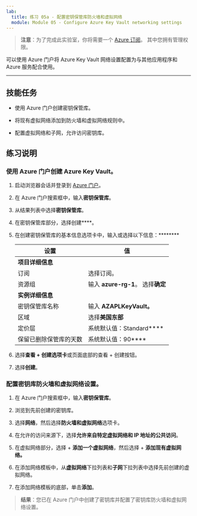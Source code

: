 ```yaml
---
lab:
  title: 练习 05a - 配置密钥保管库防火墙和虚拟网络
  module: Module 05 - Configure Azure Key Vault networking settings
---
```



>**注意**：为了完成此实验室，你将需要一个 [Azure 订阅](https://azure.microsoft.com/en-us/free/?azure-portal=true)。 其中您拥有管理权限。 


可以使用 Azure 门户将 Azure Key Vault 网络设置配置为与其他应用程序和 Azure 服务配合使用。 

---

## 技能任务

- 使用 Azure 门户创建密钥保管库。

- 将现有虚拟网络添加到防火墙和虚拟网络规则中。

- 配置虚拟网络和子网，允许访问密钥库。

## 练习说明 

### 使用 Azure 门户创建 Azure Key Vault。

1. 启动浏览器会话并登录到 [Azure 门户](https://portal.azure.com/)。
   
2. 在 Azure 门户搜索框中，输入**密钥保管库**。

3. 从结果列表中选择**密钥保管库**。

4. 在密钥保管库部分，选择创建****。

5. 在创建密钥保管库的基本信息选项卡中，输入或选择以下信息：********
   
   |设置|值|
   |---|---|
   |**项目详细信息**|
   |订阅|选择订阅。|
   |资源组|输入 **azure-rg-1**。 选择**确定**|
   |**实例详细信息**|
   |密钥保管库名称|输入 **AZAPLKeyVault。**|
   |区域|选择**美国东部**|
   |定价层|系统默认值：Standard****|
   |保留已删除保管库的天数|系统默认值：90****|

7. 选择**查看 + 创建选项卡**或页面底部的查看 + 创建按钮。
  
8. 选择**创建**。

### 配置密钥库防火墙和虚拟网络设置。

1. 在 Azure 门户搜索框中，输入**密钥保管库**。

2. 浏览到先前创建的密钥库。

3. 选择**网络**，然后选择**防火墙和虚拟网络**选项卡。

4. 在允许的访问来源下，选择**允许来自特定虚拟网络和 IP 地址的公共访问**。

5. 在虚拟网络部分，选择 + **添加一个虚拟网络**，然后选择 + **添加现有虚拟网络。**

6. 在添加网络模板中，从**虚拟网络**下拉列表和**子网**下拉列表中选择先前创建的虚拟网络。

7. 在添加网络模板的底部，单击**添加**。

  > **结果**：您已在 Azure 门户中创建了密钥库并配置了密钥库防火墙和虚拟网络设置。
